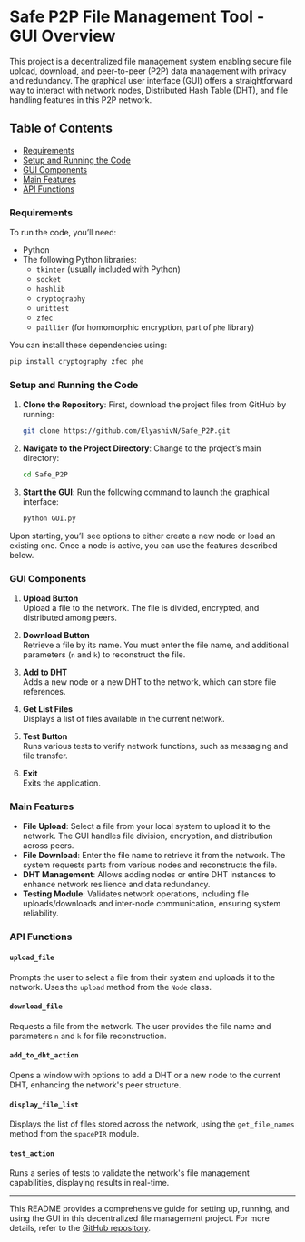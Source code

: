 # Safe P2P File Management Tool - GUI Overview

This project is a decentralized file management system enabling secure file upload, download, and peer-to-peer (P2P) data management with privacy and redundancy. The graphical user interface (GUI) offers a straightforward way to interact with network nodes, Distributed Hash Table (DHT), and file handling features in this P2P network.

## Table of Contents
- [Requirements](#requirements)
- [Setup and Running the Code](#setup-and-running-the-code)
- [GUI Components](#gui-components)
- [Main Features](#main-features)
- [API Functions](#api-functions)

### Requirements

To run the code, you’ll need:
- Python 
- The following Python libraries:
  - `tkinter` (usually included with Python)
  - `socket`
  - `hashlib`
  - `cryptography`
  - `unittest`
  - `zfec`
  - `paillier` (for homomorphic encryption, part of `phe` library)

You can install these dependencies using:

```bash
pip install cryptography zfec phe
```

### Setup and Running the Code

1. **Clone the Repository**:
   First, download the project files from GitHub by running:

   ```bash
   git clone https://github.com/ElyashivN/Safe_P2P.git
   ```

2. **Navigate to the Project Directory**:
   Change to the project’s main directory:

   ```bash
   cd Safe_P2P
   ```

3. **Start the GUI**:
   Run the following command to launch the graphical interface:

   ```bash
   python GUI.py
   ```

Upon starting, you’ll see options to either create a new node or load an existing one. Once a node is active, you can use the features described below.

### GUI Components

1. **Upload Button**  
   Upload a file to the network. The file is divided, encrypted, and distributed among peers.

2. **Download Button**  
   Retrieve a file by its name. You must enter the file name, and additional parameters (`n` and `k`) to reconstruct the file.

3. **Add to DHT**  
   Adds a new node or a new DHT to the network, which can store file references.

4. **Get List Files**  
   Displays a list of files available in the current network.

5. **Test Button**  
   Runs various tests to verify network functions, such as messaging and file transfer.

6. **Exit**  
   Exits the application.

### Main Features

- **File Upload**: Select a file from your local system to upload it to the network. The GUI handles file division, encryption, and distribution across peers.
- **File Download**: Enter the file name to retrieve it from the network. The system requests parts from various nodes and reconstructs the file.
- **DHT Management**: Allows adding nodes or entire DHT instances to enhance network resilience and data redundancy.
- **Testing Module**: Validates network operations, including file uploads/downloads and inter-node communication, ensuring system reliability.

### API Functions

#### `upload_file`
Prompts the user to select a file from their system and uploads it to the network. Uses the `upload` method from the `Node` class.

#### `download_file`
Requests a file from the network. The user provides the file name and parameters `n` and `k` for file reconstruction.

#### `add_to_dht_action`
Opens a window with options to add a DHT or a new node to the current DHT, enhancing the network's peer structure.

#### `display_file_list`
Displays the list of files stored across the network, using the `get_file_names` method from the `spacePIR` module.

#### `test_action`
Runs a series of tests to validate the network's file management capabilities, displaying results in real-time.

---

This README provides a comprehensive guide for setting up, running, and using the GUI in this decentralized file management project. For more details, refer to the [GitHub repository](https://github.com/ElyashivN/Safe_P2P/tree/main).
